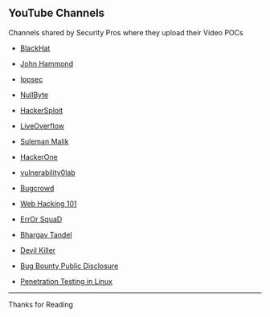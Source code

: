 ## YouTube Channels

Channels shared by Security Pros where they upload their Video POCs

- [BlackHat](https://www.youtube.com/user/BlackHatOfficialYT/about)

- [John Hammond](https://www.youtube.com/channel/UCVeW9qkBjo3zosnqUbG7CFw)

- [Ippsec](https://www.youtube.com/channel/UCa6eh7gCkpPo5XXUDfygQQA)

- [NullByte](https://www.youtube.com/channel/UCgTNupxATBfWmfehv21ym-g)

- [HackerSploit](https://www.youtube.com/channel/UC0ZTPkdxlAKf-V33tqXwi3Q)

- [LiveOverflow](https://www.youtube.com/channel/UClcE-kVhqyiHCcjYwcpfj9w)

- [Suleman Malik](https://www.youtube.com/channel/UC59IHQcCmgNw4GIvsXeLnDQ)

- [HackerOne](https://www.youtube.com/channel/UCsgzmECky2Q9lQMWzDwMhYw)

- [vulnerability0lab](https://www.youtube.com/channel/UC4QJ7X4nnkAYXsnFQpdytcA)

- [Bugcrowd ](https://www.youtube.com/channel/UCo1NHk_bgbAbDBc4JinrXww)

- [Web Hacking 101](https://www.youtube.com/channel/UCS0y5e-AMsZO8GEFtKBAzkA)

- [ErrOr SquaD](https://www.youtube.com/channel/UCou-7r8Mk4oQcBmazxp5uwg)

- [Bhargav Tandel](https://www.youtube.com/user/bhargavtandel/videos)

- [Devil Killer](https://www.youtube.com/channel/UCwfYw-C2xqemqrXq0IKF_Mg/about)

- [Bug Bounty Public Disclosure](https://www.youtube.com/channel/UCNRM4GH-SD85WCSqeSb4xUA)

- [Penetration Testing in Linux](https://www.youtube.com/channel/UC286ntgASMskhPIJQebJVvA)

---------
Thanks for Reading
